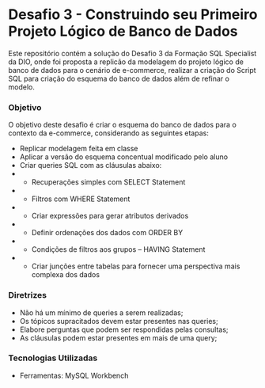 # Desafio 3 - Construindo seu Primeiro Projeto Lógico de Banco de Dados

Este repositório contém a solução do Desafio 3 da Formação SQL Specialist da DIO, onde foi proposta a replicão da modelagem do projeto lógico de banco de dados para o cenário de e-commerce, realizar a criação do Script SQL para criação do esquema do banco de dados além de refinar o modelo.

### Objetivo

O objetivo deste desafio é criar o esquema do banco de dados para o contexto da e-commerce, considerando as seguintes etapas:

- Replicar modelagem feita em classe
- Aplicar a versão do esquema concentual modificado pelo aluno
- Criar queries SQL com as cláusulas abaixo:
- - Recuperações simples com SELECT Statement
- - Filtros com WHERE Statement
- - Criar expressões para gerar atributos derivados
- - Definir ordenações dos dados com ORDER BY
- - Condições de filtros aos grupos – HAVING Statement
- - Criar junções entre tabelas para fornecer uma perspectiva mais complexa dos dados

### Diretrizes

- Não há um mínimo de queries a serem realizadas;
- Os tópicos supracitados devem estar presentes nas queries;
- Elabore perguntas que podem ser respondidas pelas consultas;
- As cláusulas podem estar presentes em mais de uma query;

### Tecnologias Utilizadas

- Ferramentas: MySQL Workbench


